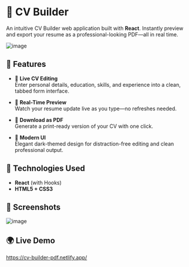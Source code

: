 # 💼 CV Builder

An intuitive CV Builder web application built with **React**. Instantly preview and export your resume as a professional-looking PDF—all in real time.

![image](https://github.com/user-attachments/assets/f197f61a-35ae-4e5c-9c31-46a579ef08ab)

## 🚀 Features

- 📝 **Live CV Editing**  
  Enter personal details, education, skills, and experience into a clean, tabbed form interface.

- 🔎 **Real-Time Preview**  
  Watch your resume update live as you type—no refreshes needed.

- 📄 **Download as PDF**  
  Generate a print-ready version of your CV with one click.

- 🎨 **Modern UI**  
  Elegant dark-themed design for distraction-free editing and clean professional output.

## 🔧 Technologies Used

- **React** (with Hooks)
- **HTML5 + CSS3**

## 📸 Screenshots

![image](https://github.com/user-attachments/assets/512a692f-374f-4224-9961-bc036d8b0e6b)

## 🌍 Live Demo

https://cv-builder-pdf.netlify.app/

